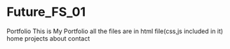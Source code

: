# Future_FS_01
Portfolio
This is My Portfolio
all the files are in html file(css,js included in it)
home projects about contact
